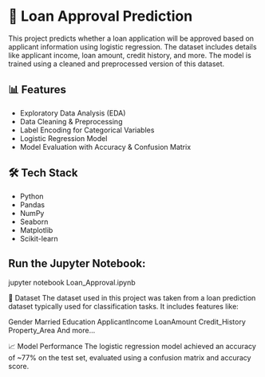 # 🏦 Loan Approval Prediction

This project predicts whether a loan application will be approved based on applicant information using logistic regression. The dataset includes details like applicant income, loan amount, credit history, and more. The model is trained using a cleaned and preprocessed version of this dataset.

## 📊 Features

- Exploratory Data Analysis (EDA)
- Data Cleaning & Preprocessing
- Label Encoding for Categorical Variables
- Logistic Regression Model
- Model Evaluation with Accuracy & Confusion Matrix

## 🛠️ Tech Stack

- Python
- Pandas
- NumPy
- Seaborn
- Matplotlib
- Scikit-learn

## Run the Jupyter Notebook:

jupyter notebook Loan_Approval.ipynb

📁 Dataset
The dataset used in this project was taken from a loan prediction dataset typically used for classification tasks. It includes features like:

Gender
Married
Education
ApplicantIncome
LoanAmount
Credit_History
Property_Area
And more...

📈 Model Performance
The logistic regression model achieved an accuracy of ~77% on the test set, evaluated using a confusion matrix and accuracy score.
